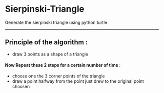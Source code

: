 # Sierpinski-Triangle
Generate the sierpinski triangle using python turtle

- - - -

## Principle of the algorithm :

*  draw 3 points as a shape of a triangle
#### Now Repeat these 2 steps for a certain number of time :
* choose one the 3 corner points of the triangle
* draw a point halfway from the point just drew to the original point choosen
